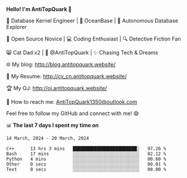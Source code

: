 
**Hello! I'm AntiTopQuark 👋**

🔧 Database Kernel Engineer | 🌊 OceanBase | 🤖 Autonomous Database Explorer

🌱 Open Source Novice | 💻 Coding Enthusiast | 🔍 Detective Fiction Fan

😸 Cat Dad x2 | 🎉 @AntiTopQuark | ✨ Chasing Tech & Dreams

🌐 My blog: http://blog.antitopquark.website/

📄 My Resume: http://cv_cn.antitopquark.website/

🏆 My OJ: http://oj.antitopquark.website/

📧 How to reach me: AntiTopQuark1350@outlook.com

Feel free to follow my GitHub and connect with me! 😄

📊 **The last 7 days I spent my time on** 

<!--START_SECTION:waka-->
```text
14 March, 2024 - 20 March, 2024

C++      13 hrs 3 mins   ████████████████████████░   97.26 % 
Bash     17 mins         ░░░░░░░░░░░░░░░░░░░░░░░░░   02.12 % 
Python   4 mins          ░░░░░░░░░░░░░░░░░░░░░░░░░   00.60 % 
Other    0 secs          ░░░░░░░░░░░░░░░░░░░░░░░░░   00.01 % 
Text     0 secs          ░░░░░░░░░░░░░░░░░░░░░░░░░   00.00 %
```
<!--END_SECTION:waka-->


